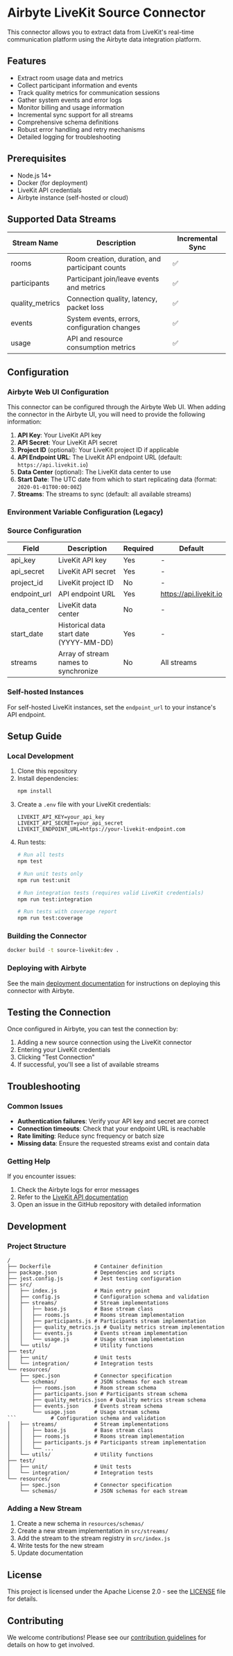 # Airbyte LiveKit Source Connector

This connector allows you to extract data from LiveKit's real-time communication platform using the Airbyte data integration platform.

## Features

- Extract room usage data and metrics
- Collect participant information and events
- Track quality metrics for communication sessions
- Gather system events and error logs
- Monitor billing and usage information
- Incremental sync support for all streams
- Comprehensive schema definitions
- Robust error handling and retry mechanisms
- Detailed logging for troubleshooting

## Prerequisites

- Node.js 14+
- Docker (for deployment)
- LiveKit API credentials
- Airbyte instance (self-hosted or cloud)

## Supported Data Streams

| Stream Name | Description | Incremental Sync |
|-------------|-------------|------------------|
| rooms | Room creation, duration, and participant counts | ✅ |
| participants | Participant join/leave events and metrics | ✅ |
| quality_metrics | Connection quality, latency, packet loss | ✅ |
| events | System events, errors, configuration changes | ✅ |
| usage | API and resource consumption metrics | ✅ |

## Configuration

### Airbyte Web UI Configuration

This connector can be configured through the Airbyte Web UI. When adding the connector in the Airbyte UI, you will need to provide the following information:

1. **API Key**: Your LiveKit API key
2. **API Secret**: Your LiveKit API secret
3. **Project ID** (optional): Your LiveKit project ID if applicable
4. **API Endpoint URL**: The LiveKit API endpoint URL (default: `https://api.livekit.io`)
5. **Data Center** (optional): The LiveKit data center to use
6. **Start Date**: The UTC date from which to start replicating data (format: `2020-01-01T00:00:00Z`)
7. **Streams**: The streams to sync (default: all available streams)

### Environment Variable Configuration (Legacy)

### Source Configuration

| Field | Description | Required | Default |
|-------|-------------|----------|---------|
| api_key | LiveKit API key | Yes | - |
| api_secret | LiveKit API secret | Yes | - |
| project_id | LiveKit project ID | No | - |
| endpoint_url | API endpoint URL | Yes | https://api.livekit.io |
| data_center | LiveKit data center | No | - |
| start_date | Historical data start date (YYYY-MM-DD) | Yes | - |
| streams | Array of stream names to synchronize | No | All streams |

### Self-hosted Instances

For self-hosted LiveKit instances, set the `endpoint_url` to your instance's API endpoint.

## Setup Guide

### Local Development

1. Clone this repository
2. Install dependencies:
   ```bash
   npm install
   ```
3. Create a `.env` file with your LiveKit credentials:
   ```env
   LIVEKIT_API_KEY=your_api_key
   LIVEKIT_API_SECRET=your_api_secret
   LIVEKIT_ENDPOINT_URL=https://your-livekit-endpoint.com
   ```
4. Run tests:
   ```bash
   # Run all tests
   npm test
   
   # Run unit tests only
   npm run test:unit
   
   # Run integration tests (requires valid LiveKit credentials)
   npm run test:integration
   
   # Run tests with coverage report
   npm run test:coverage
   ```

### Building the Connector

```bash
docker build -t source-livekit:dev .
```

### Deploying with Airbyte

See the main [deployment documentation](../docs/deployment.md) for instructions on deploying this connector with Airbyte.

## Testing the Connection

Once configured in Airbyte, you can test the connection by:

1. Adding a new source connection using the LiveKit connector
2. Entering your LiveKit credentials
3. Clicking "Test Connection"
4. If successful, you'll see a list of available streams

## Troubleshooting

### Common Issues

- **Authentication failures**: Verify your API key and secret are correct
- **Connection timeouts**: Check that your endpoint URL is reachable
- **Rate limiting**: Reduce sync frequency or batch size
- **Missing data**: Ensure the requested streams exist and contain data

### Getting Help

If you encounter issues:

1. Check the Airbyte logs for error messages
2. Refer to the [LiveKit API documentation](https://docs.livekit.io/server/getting-started/)
3. Open an issue in the GitHub repository with detailed information

## Development

### Project Structure

```
/
├── Dockerfile              # Container definition
├── package.json            # Dependencies and scripts
├── jest.config.js          # Jest testing configuration
├── src/
│   ├── index.js            # Main entry point
│   ├── config.js           # Configuration schema and validation
│   ├── streams/            # Stream implementations
│   │   ├── base.js         # Base stream class
│   │   ├── rooms.js        # Rooms stream implementation
│   │   ├── participants.js # Participants stream implementation
│   │   ├── quality_metrics.js # Quality metrics stream implementation
│   │   ├── events.js       # Events stream implementation
│   │   └── usage.js        # Usage stream implementation
│   └── utils/              # Utility functions
├── test/
│   ├── unit/               # Unit tests
│   └── integration/        # Integration tests
└── resources/
    ├── spec.json           # Connector specification
    └── schemas/            # JSON schemas for each stream
        ├── rooms.json      # Room stream schema
        ├── participants.json # Participants stream schema
        ├── quality_metrics.json # Quality metrics stream schema
        ├── events.json     # Events stream schema
        └── usage.json      # Usage stream schema
```           # Configuration schema and validation
│   ├── streams/            # Stream implementations
│   │   ├── base.js         # Base stream class
│   │   ├── rooms.js        # Rooms stream implementation
│   │   ├── participants.js # Participants stream implementation
│   │   └── ...
│   └── utils/              # Utility functions
├── test/
│   ├── unit/               # Unit tests
│   └── integration/        # Integration tests
└── resources/
    ├── spec.json           # Connector specification
    └── schemas/            # JSON schemas for each stream
```

### Adding a New Stream

1. Create a new schema in `resources/schemas/`
2. Create a new stream implementation in `src/streams/`
3. Add the stream to the stream registry in `src/index.js`
4. Write tests for the new stream
5. Update documentation

## License

This project is licensed under the Apache License 2.0 - see the [LICENSE](../LICENSE) file for details.

## Contributing

We welcome contributions! Please see our [contribution guidelines](../docs/CONTRIBUTING.md) for details on how to get involved.
